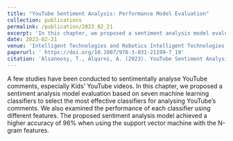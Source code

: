 ```yaml
---
title: "YouTube Sentiment Analysis: Performance Model Evaluation"
collection: publications
permalink: /publication/2023_02_21
excerpt: 'In this chapter, we proposed a sentiment analysis model evaluation, based on seven machine learning classifiers, to select the most effective classifiers for analysing YouTube’s comments.'
date: 2023-02-21
venue: 'Intelligent Technologies and Robotics Intelligent Technologies and Robotics (R0)'
paperurl: ' https://doi.org/10.1007/978-3-031-21199-7_19'
citation: 'Alsanoosy, T., Alqarni, A. (2023). YouTube Sentiment Analysis: Performance Model Evaluation. In: Yafooz, W.M.S., Al-Aqrabi, H., Al-Dhaqm, A., Emara, A. (eds) Kids Cybersecurity Using Computational Intelligence Techniques. Studies in Computational Intelligence, vol 1080. Springer, Cham.'
---
```


A few studies have been conducted to sentimentally analyse YouTube comments, especially Kids’ YouTube videos. In this chapter, we proposed a sentiment analysis model evaluation based on seven machine learning classifiers to select the most effective classifiers for analysing YouTube’s comments. We also examined the performance of each classifier using different features. The proposed sentiment analysis model achieved a higher accuracy of 96% when using the support vector machine with the N-gram features.
